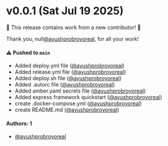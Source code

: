 # v0.0.1 (Sat Jul 19 2025)

:tada: This release contains work from a new contributor! :tada:

Thank you, null[@ayushprobroyoreal](https://github.com/ayushprobroyoreal), for all your work!

#### ⚠️ Pushed to `main`

- Added deploy.yml file ([@ayushprobroyoreal](https://github.com/ayushprobroyoreal))
- Added release.yml file ([@ayushprobroyoreal](https://github.com/ayushprobroyoreal))
- Added deploy.sh file ([@ayushprobroyoreal](https://github.com/ayushprobroyoreal))
- Added .autorc file ([@ayushprobroyoreal](https://github.com/ayushprobroyoreal))
- Added amber.yaml secrets file ([@ayushprobroyoreal](https://github.com/ayushprobroyoreal))
- Added express framework quickstart ([@ayushprobroyoreal](https://github.com/ayushprobroyoreal))
- create .docker-compose.yml ([@ayushprobroyoreal](https://github.com/ayushprobroyoreal))
- create README.md ([@ayushprobroyoreal](https://github.com/ayushprobroyoreal))

#### Authors: 1

- [@ayushprobroyoreal](https://github.com/ayushprobroyoreal)
